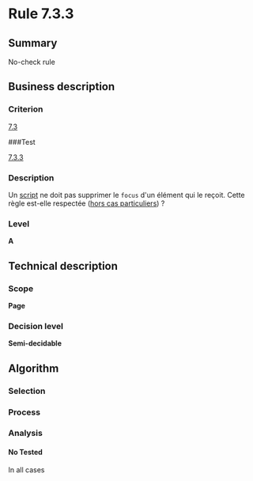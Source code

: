 # Rule 7.3.3

## Summary

No-check rule

## Business description

### Criterion

[7.3](http://references.modernisation.gouv.fr/referentiel-technique-0#crit-7-3)

###Test

[7.3.3](http://references.modernisation.gouv.fr/referentiel-technique-0#test-7-3-3)

### Description

Un <a href="http://references.modernisation.gouv.fr/referentiel-technique-0#mScript">script</a> ne doit pas supprimer le `focus` d'un &eacute;l&eacute;ment qui le re&ccedil;oit. Cette r&egrave;gle est-elle respect&eacute;e (<a href="http://references.modernisation.gouv.fr/referentiel-technique-0#cpCrit7-3" title="Cas particuliers pour le crit&egrave;re 7.3">hors cas particuliers</a>) ?

### Level

**A**

## Technical description

### Scope

**Page**

### Decision level

**Semi-decidable**

## Algorithm

### Selection

### Process

### Analysis

#### No Tested 

In all cases

